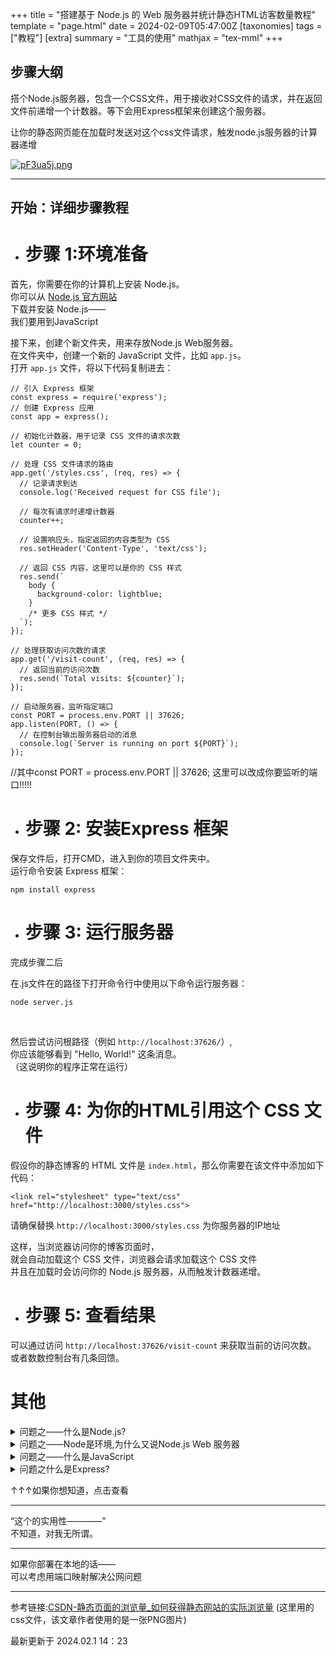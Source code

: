 +++
title = "搭建基于 Node.js 的 Web 服务器并统计静态HTML访客数量教程"
template = "page.html"
date = 2024-02-09T05:47:00Z
[taxonomies]
tags = ["教程"]
[extra]
summary = "工具的使用"
mathjax = "tex-mml"
+++




## 步骤大纲

搭个Node.js服务器，包含一个CSS文件，用于接收对CSS文件的请求，并在返回文件前递增一个计数器。等下会用Express框架来创建这个服务器。

让你的静态网页能在加载时发送对这个css文件请求，触发node.js服务器的计算器递增

<a href="https://imgse.com/i/pF3ua5j"><img src="https://s11.ax1x.com/2024/02/09/pF3ua5j.png" alt="pF3ua5j.png" border="0" /></a>

---

开始：详细步骤教程
-


- # 步骤 1:环境准备
首先，你需要在你的计算机上安装 Node.js。
<br>
你可以从 [Node.js 官方网站](https://nodejs.org/zh-cn/)
<br>
下载并安装 Node.js——
<br>
我们要用到JavaScript
<br>

接下来，创建个新文件夹，用来存放Node.js Web服务器。
<br>
在文件夹中，创建一个新的 JavaScript 文件，比如 `app.js`。
<br>
打开 `app.js` 文件，将以下代码复制进去：

```
// 引入 Express 框架
const express = require('express');
// 创建 Express 应用
const app = express();

// 初始化计数器，用于记录 CSS 文件的请求次数
let counter = 0;

// 处理 CSS 文件请求的路由
app.get('/styles.css', (req, res) => {
  // 记录请求到达
  console.log('Received request for CSS file');

  // 每次有请求时递增计数器
  counter++;

  // 设置响应头，指定返回的内容类型为 CSS
  res.setHeader('Content-Type', 'text/css');

  // 返回 CSS 内容，这里可以是你的 CSS 样式
  res.send(`
    body {
      background-color: lightblue;
    }
    /* 更多 CSS 样式 */
  `);
});

// 处理获取访问次数的请求
app.get('/visit-count', (req, res) => {
  // 返回当前的访问次数
  res.send(`Total visits: ${counter}`);
});

// 启动服务器，监听指定端口
const PORT = process.env.PORT || 37626;
app.listen(PORT, () => {
  // 在控制台输出服务器启动的消息
  console.log(`Server is running on port ${PORT}`);
});
```

//其中const PORT = process.env.PORT || 37626; 这里可以改成你要监听的端口!!!!!

- # 步骤 2: 安装Express 框架

保存文件后，打开CMD，进入到你的项目文件夹中。
<br>
运行命令安装 Express 框架：

```
npm install express
``````

- # 步骤 3: 运行服务器

完成步骤二后

在.js文件在的路径下打开命令行中使用以下命令运行服务器：

```
node server.js
```

<br>

然后尝试访问根路径（例如 `http://localhost:37626/`）,
<br>
你应该能够看到 "Hello, World!" 这条消息。
<br>
（这说明你的程序正常在运行）

- # 步骤 4: 为你的HTML引用这个 CSS 文件

假设你的静态博客的 HTML 文件是 `index.html`，那么你需要在该文件中添加如下代码：

```
<link rel="stylesheet" type="text/css" href="http://localhost:3000/styles.css">
```

请确保替换 `http://localhost:3000/styles.css` 为你服务器的IP地址

这样，当浏览器访问你的博客页面时，
<br>
就会自动加载这个 CSS 文件，浏览器会请求加载这个 CSS 文件
<br>
并且在加载时会访问你的 Node.js 服务器，从而触发计数器递增。



- #  步骤 5: 查看结果

可以通过访问 `http://localhost:37626/visit-count` 来获取当前的访问次数。
<br>
或者数数控制台有几条回馈。

#  其他

<details>
  <summary>问题之——什么是Node.js?</summary>
  <pre><code>
鱼要活在水里，人要生在陆上
或者像没有Java运行不了Minecraft
而没有Node.js，无法运行JavaScript
它是一种"环境"
</code></pre>
</details>

<details>
  <summary>问题之——Node是环境,为什么又说Node.js Web 服务器</summary>
  <pre><code>
使用Node.js部署的Web服务器，叫做Node.js Web服务器
</code></pre>
</details>

<details>
  <summary>问题之——什么是JavaScript</summary>
  <pre><code>
当它是一种编程语言。
</code></pre>
</details>

<details>
  <summary>问题之什么是Express?</summary>
  <pre><code>
当它是Node.js的一个扩展插件，总之 我们要用到它，所以安装它就好
  </code></pre>
</details>

↑↑↑如果你想知道，点击查看

-----------------

“这个的实用性————”
<br>
不知道，对我无所谓。

-----------------

如果你部署在本地的话——
<br>
可以考虑用端口映射解决公网问题

--------------

参考链接:[CSDN-静态页面的浏览量_如何获得静态网站的实际浏览量](https://blog.csdn.net/cuk0051/article/details/108343198) (这里用的css文件，该文章作者使用的是一张PNG图片)

最新更新于 2024.02.1 14：23
